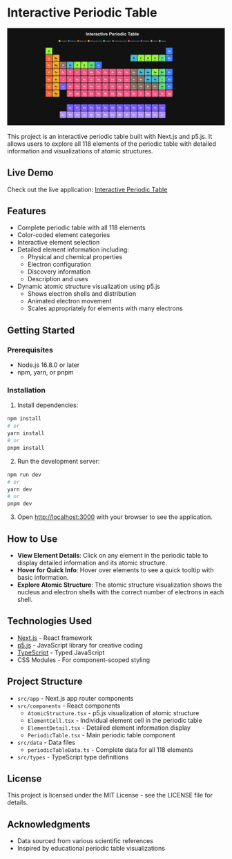 # Interactive Periodic Table

![Periodic Table](./public/periodic-table.png)

This project is an interactive periodic table built with Next.js and p5.js. It allows users to explore all 118 elements of the periodic table with detailed information and visualizations of atomic structures.

## Live Demo

Check out the live application: [Interactive Periodic Table](https://nextjs-periodic-table.vercel.app/)

## Features

- Complete periodic table with all 118 elements
- Color-coded element categories
- Interactive element selection
- Detailed element information including:
  - Physical and chemical properties
  - Electron configuration
  - Discovery information
  - Description and uses
- Dynamic atomic structure visualization using p5.js
  - Shows electron shells and distribution
  - Animated electron movement
  - Scales appropriately for elements with many electrons

## Getting Started

### Prerequisites

- Node.js 16.8.0 or later
- npm, yarn, or pnpm

### Installation

1. Install dependencies:
```bash
npm install
# or
yarn install
# or
pnpm install
```

2. Run the development server:
```bash
npm run dev
# or
yarn dev
# or
pnpm dev
``` 

3. Open [http://localhost:3000](http://localhost:3000) with your browser to see the application.

## How to Use

- **View Element Details**: Click on any element in the periodic table to display detailed information and its atomic structure.
- **Hover for Quick Info**: Hover over elements to see a quick tooltip with basic information.
- **Explore Atomic Structure**: The atomic structure visualization shows the nucleus and electron shells with the correct number of electrons in each shell.

## Technologies Used

- [Next.js](https://nextjs.org/) - React framework
- [p5.js](https://p5js.org/) - JavaScript library for creative coding
- [TypeScript](https://www.typescriptlang.org/) - Typed JavaScript
- CSS Modules - For component-scoped styling

## Project Structure

- `src/app` - Next.js app router components
- `src/components` - React components
  - `AtomicStructure.tsx` - p5.js visualization of atomic structure
  - `ElementCell.tsx` - Individual element cell in the periodic table
  - `ElementDetail.tsx` - Detailed element information display
  - `PeriodicTable.tsx` - Main periodic table component
- `src/data` - Data files
  - `periodicTableData.ts` - Complete data for all 118 elements
- `src/types` - TypeScript type definitions

## License

This project is licensed under the MIT License - see the LICENSE file for details.

## Acknowledgments

- Data sourced from various scientific references
- Inspired by educational periodic table visualizations

